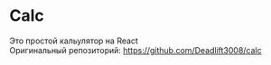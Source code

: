 # Calc
Это простой кальулятор на React
<br>
Оригинальный репозиторий: https://github.com/Deadlift3008/calc

